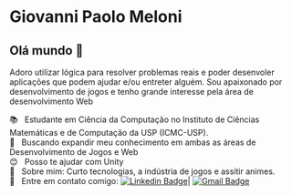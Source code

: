 # Giovanni Paolo Meloni

## Olá mundo 👋
Adoro utilizar lógica para resolver problemas reais e poder desenvoler aplicações que podem ajudar e/ou entreter alguém.
Sou apaixonado por desenvolvimento de jogos e tenho grande interesse pela área de desenvolvimento Web 

:books: &nbsp; Estudante em Ciência da Computação no Instituto de Ciências Matemáticas e de Computação da USP (ICMC-USP).
 <br/> :mag_right: &nbsp; Buscando expandir meu conhecimento em ambas as áreas de Desenvolvimento de Jogos e Web
 <br/> :blush: &nbsp; Posso te ajudar com Unity
 <br/> 💬  &nbsp; Sobre mim: Curto tecnologias, a indústria de jogos e assitir animes.
 <br/> :email: &nbsp; Entre em contato comigo: [![Linkedin Badge](https://img.shields.io/badge/-GiovanniMeloni-blue?style=flat-square&logo=Linkedin&logoColor=white&link=https://www.linkedin.com/in/giomeloni/)](https://www.linkedin.com/in/giomeloni/)| 
[![Gmail Badge](https://img.shields.io/badge/-giovannimeloni@usp.br-c14438?style=flat-square&logo=Gmail&logoColor=white&link=mailto:giovannimeloni@usp.br)](mailto:giovannimeloni@usp.br)
